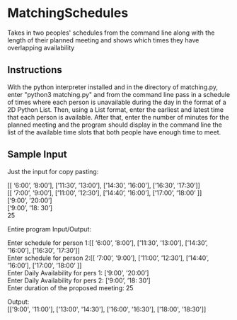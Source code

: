 # MatchingSchedules
Takes in two peoples' schedules from the command line along with the length of their planned meeting and shows which times they have overlapping availability

## Instructions
With the python interpreter installed and in the directory of matching.py, enter "python3 matching.py" and from the command line pass in a schedule of times where each person is unavailable during the day in the format of a 2D Python List. Then, using a List format, enter the earliest and latest time that each person is available. After that, enter the number of minutes for the planned meeting and the program should display in the command line the list of the available time slots that both people have enough time to meet.

## Sample Input

Just the input for copy pasting:

[[ ‘6:00’, ’8:00’],  [’11:30’, ’13:00’], [’14:30’, ’16:00’], [’16:30’, ’17:30’]]  
[[ ‘7:00’, ’9:00’],  [’11:00’, ’12:30’], [’14:40’, ’16:00’], [’17:00’, ’18:00’ ]]  
[‘9:00’, ’20:00’]  
[‘9:00’, ’18: 30’]  
25  
  
Entire program Input/Output:

Enter schedule for person 1:[[ ‘6:00’, ’8:00’],  [’11:30’, ’13:00’],  [’14:30’, ’16:00’], [’16:30’, ’17:30’]]  
Enter schedule for person 2:[[ ‘7:00’, ’9:00’],  [’11:00’, ’12:30’],  [’14:40’, ’16:00’], [’17:00’, ’18:00’ ]]  
Enter Daily Availability for pers 1: [‘9:00’, ’20:00’]  
Enter Daily Availability for pers 2: [‘9:00’, ’18: 30’]  
Enter duration of the proposed meeting: 25

Output:  
[['9:00', '11:00'], ['13:00', '14:30'], ['16:00', '16:30'], ['18:00', '18:30']]
